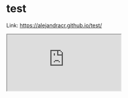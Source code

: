# test

Link: https://alejandracr.github.io/test/

<iframe src="https://docs.google.com/spreadsheets/d/e/2PACX-1vSuOtAPcN0aa1oocZK7iduX0tF9YQBBwP5OiC8NAaxX23UkJZApurAS0RSwL6RqchLEgxEQ_xS5Bdrh/pubhtml?gid=0&amp;single=true&amp;widget=true&amp;headers=false"></iframe>
